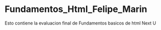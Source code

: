 # Fundamentos_Html_Felipe_Marin
Esto contiene la evaluacion final de Fundamentos basicos de html Next U

